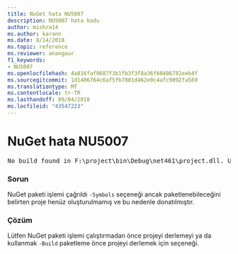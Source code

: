 ```yaml
---
title: NuGet hata NU5007
description: NU5007 hata kodu
author: mishra14
ms.author: karann
ms.date: 8/14/2018
ms.topic: reference
ms.reviewer: anangaur
f1_keywords:
- NU5007
ms.openlocfilehash: 4a816faf9687f3b1fb3f3f8a36f60486782eeb4f
ms.sourcegitcommit: 1d1406764c6af5fb7801d462e0c4afc9092fa569
ms.translationtype: MT
ms.contentlocale: tr-TR
ms.lasthandoff: 09/04/2018
ms.locfileid: "43547223"
---
```

# <a name="nuget-error-nu5007"></a>NuGet hata NU5007
<pre>No build found in F:\project\bin\Debug\net461\project.dll. Use the -Build option or build the project.</pre>

### <a name="issue"></a>Sorun

NuGet paketi işlemi çağrıldı `-Symbols` seçeneği ancak paketlenebileceğini belirten proje henüz oluşturulmamış ve bu nedenle donatılmıştır.


### <a name="solution"></a>Çözüm

Lütfen NuGet paketi işlemi çalıştırmadan önce projeyi derlemeyi ya da kullanmak `-Build` paketleme önce projeyi derlemek için seçeneği.

